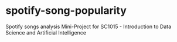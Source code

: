 # spotify-song-popularity
Spotify songs analysis Mini-Project for SC1015 - Introduction to Data Science and Artificial Intelligence
